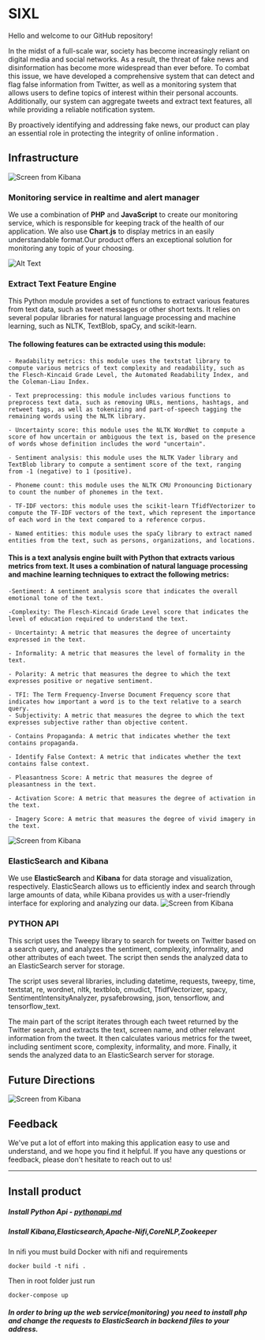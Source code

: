 # SIXL 

Hello and welcome to our GitHub repository!

In the midst of a full-scale war, society has become increasingly reliant on digital media and social networks. As a result, the threat of fake news and disinformation has become more widespread than ever before. To combat this issue, we have developed a comprehensive system that can detect and flag false information from Twitter, as well as a monitoring system that allows users to define topics of interest within their personal accounts. Additionally, our system can aggregate tweets and extract text features, all while providing a reliable notification system.

By proactively identifying and addressing fake news, our product can play an essential role in protecting the integrity of online information .

## Infrastructure
![Screen from Kibana](https://i.postimg.cc/sx7qZ3Rn/2023-02-23-10-07-54.jpg)
### Monitoring service in realtime and alert manager

We use a combination of **PHP** and **JavaScript** to create our monitoring service, which is responsible for keeping track of the health of our application. We also use **Chart.js** to display metrics in an easily understandable format.Our product offers an exceptional solution for monitoring any topic of your choosing. 

![Alt Text](https://i.ibb.co/5GZnW8v/monitoring.gif)


### Extract Text Feature Engine


This Python module provides a set of functions to extract various features from text data, such as tweet messages or other short texts. It relies on several popular libraries for natural language processing and machine learning, such as NLTK, TextBlob, spaCy, and scikit-learn.

#### The following features can be extracted using this module:

    - Readability metrics: this module uses the textstat library to compute various metrics of text complexity and readability, such as the Flesch-Kincaid Grade Level, the Automated Readability Index, and the Coleman-Liau Index.

    - Text preprocessing: this module includes various functions to preprocess text data, such as removing URLs, mentions, hashtags, and retweet tags, as well as tokenizing and part-of-speech tagging the remaining words using the NLTK library.

    - Uncertainty score: this module uses the NLTK WordNet to compute a score of how uncertain or ambiguous the text is, based on the presence of words whose definition includes the word "uncertain".

    - Sentiment analysis: this module uses the NLTK Vader library and TextBlob library to compute a sentiment score of the text, ranging from -1 (negative) to 1 (positive).

    - Phoneme count: this module uses the NLTK CMU Pronouncing Dictionary to count the number of phonemes in the text.

    - TF-IDF vectors: this module uses the scikit-learn TfidfVectorizer to compute the TF-IDF vectors of the text, which represent the importance of each word in the text compared to a reference corpus.

    - Named entities: this module uses the spaCy library to extract named entities from the text, such as persons, organizations, and locations.


#### This is a text analysis engine built with Python that extracts various metrics from text. It uses a combination of natural language processing and machine learning techniques to extract the following metrics:

    -Sentiment: A sentiment analysis score that indicates the overall emotional tone of the text.

    -Complexity: The Flesch-Kincaid Grade Level score that indicates the level of education required to understand the text.

    - Uncertainty: A metric that measures the degree of uncertainty expressed in the text.
    
    - Informality: A metric that measures the level of formality in the text.
    
    - Polarity: A metric that measures the degree to which the text expresses positive or negative sentiment.
    
    - TFI: The Term Frequency-Inverse Document Frequency score that indicates how important a word is to the text relative to a search query.
    - Subjectivity: A metric that measures the degree to which the text expresses subjective rather than objective content.
    
    - Contains Propaganda: A metric that indicates whether the text contains propaganda.

    - Identify False Context: A metric that indicates whether the text contains false context.

    - Pleasantness Score: A metric that measures the degree of pleasantness in the text.

    - Activation Score: A metric that measures the degree of activation in the text.
    
    - Imagery Score: A metric that measures the degree of vivid imagery in the text.
    
![Screen from Kibana](https://i.postimg.cc/vDFkqR04/2023-02-22-16-28-15.jpg)

### ElasticSearch and Kibana

We use **ElasticSearch** and **Kibana** for data storage and visualization, respectively. ElasticSearch allows us to efficiently index and search through large amounts of data, while Kibana provides us with a user-friendly interface for exploring and analyzing our data.
![Screen from Kibana](https://i.ibb.co/5xfRj4P/kibana.gif)


### PYTHON API

This script uses the Tweepy library to search for tweets on Twitter based on a search query, and analyzes the sentiment, complexity, informality, and other attributes of each tweet. The script then sends the analyzed data to an ElasticSearch server for storage.

The script uses several libraries, including datetime, requests, tweepy, time, textstat, re, wordnet, nltk, textblob, cmudict, TfidfVectorizer, spacy, SentimentIntensityAnalyzer, pysafebrowsing, json, tensorflow, and tensorflow_text.

The main part of the script iterates through each tweet returned by the Twitter search, and extracts the text, screen name, and other relevant information from the tweet. It then calculates various metrics for the tweet, including sentiment score, complexity, informality, and more. Finally, it sends the analyzed data to an ElasticSearch server for storage.

## Future Directions
![Screen from Kibana](https://i.postimg.cc/NMyXsLcr/2023-02-22-16-37-35.jpg)
## Feedback

We've put a lot of effort into making this application easy to use and understand, and we hope you find it helpful. If you have any questions or feedback, please don't hesitate to reach out to us!

---
## Install product

##### Install Python Api - [pythonapi.md]( pythonapi.md)
##### Install Kibana,Elasticsearch,Apache-Nifi,CoreNLP,Zookeeper
In nifi you must build Docker with nifi and requirements 

    docker build -t nifi . 
Then in root folder just run

    docker-compose up
##### In order to bring up the web service(monitoring) you need to install php and change the requests to ElasticSearch in backend files to your address.
